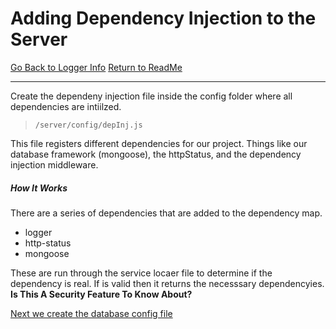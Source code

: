 # Adding Dependency Injection to the Server

[Go Back to Logger Info](./logger.md)
[Return to ReadMe](../../../README.md)

___

Create the dependeny injection file inside the config folder where all dependencies are intiilzed.
  
  > `/server/config/depInj.js`

This file registers different dependencies for our project. Things like our database framework (mongoose), the httpStatus, and the dependency injection middleware.

##### How It Works

There are a series of dependencies that are added to the dependency map.

- logger
- http-status
- mongoose

These are run through the service locaer file to determine if the dependency is real. If is valid then it returns the necesssary dependencyies. **Is This A Security Feature To Know About?**

[Next we create the database config file](./databaseConfig.md)